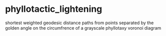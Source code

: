 # phyllotactic_lightening
shortest weighted geodesic distance paths from points separated by the golden angle on the circumfrence of a grayscale phyllotaxy voronoi diagram
